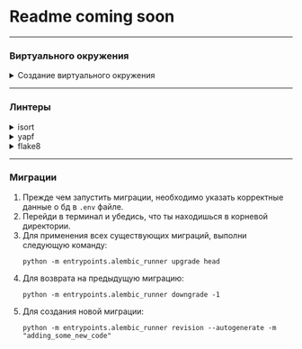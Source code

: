 # Readme coming soon

---
### Виртуального окружения
<details>
<summary>Создание виртуального окружения</summary>

1) Перейди в необходимую директорию и выполни команду:
```commandline
python -m venv venv
```
2) Для `linux` скопируй файл `pip.conf` во внутрь папки `venv`. <br>
Для `windows` скопируй файл `pip.conf` во внутрь папки `venv` и переименуй в `pip.ini`.
3) Далее выполни следующую команду:
   - Если Linux
    ```commandline
    source venv/bin/activate
    ```
   - Eсли Windows
    ```commandline
    venv\Scripts\activate.bat
    ```
4) Выполни следующую команду:
   - Если необходимо установить только prod зависимости
    ```commandline
    pip install .
    ```
   - Если необходимо установить не только prod зависимости, но и dev
    ```commandline
    pip install -e .[dev]
    ```
</details>

---

### Линтеры
<details>
<summary>isort</summary>

### isort
Если необходимо пропустить какую-то директорию,
то добавь следующую строчку в `pyproject.toml` в разделе `isort`:
```toml
[tool.isort]
skip_glob = ["your/path/to/file/or/directory"]
```
Пример:

```toml
[tool.isort]
profile = "black"
known_first_party = "ml_core"
known_evraz = "evraz"
sections=["FUTURE", "STDLIB", "THIRDPARTY", "EVRAZ", "FIRSTPARTY", "LOCALFOLDER"]
line_length = 80
skip_glob = ["advisor_core/application/advisor_core/core"]
```
Затем запусти команду:
```commandline
isort .
```
</details>

<details>
<summary>yapf</summary>

### yapf
Если необходимо пропустить какую-то директорию,
то добавь следующуй аргумент `-e` в команде:

```commandline
yapf -ir your/direcory -e your/exclude/directory
```
Примеры:
```commandline
yapf -ir advisor_core -e advisor_core/application/advisor_core/core/
```

```commandline
yapf -ir . -e advisor_core/application/advice/configs
```
</details>

<details>
<summary>flake8</summary>

### flake8
Если необходимо пропустить какую-то директорию,
то добавь следующуй аргумент `--exclude` в команде:

```commandline
flake8 your/direcory --exclude=your/exclude/directory
```
Пример:
```commandline
flake8 advisor_core --exclude=advisor_core/application/advisor_core/core/
```
</details>

---

### Миграции

1) Прежде чем запустить миграции, необходимо указать корректные данные о 
бд в `.env` файле.
2) Перейди в терминал и убедись, что ты находишься в корневой директории.
3) Для применения всех существующих миграций, выполни следующую команду:
    ```commandline
    python -m entrypoints.alembic_runner upgrade head
    ```
4) Для возврата на предыдущую миграцию:
    ```commandline
    python -m entrypoints.alembic_runner downgrade -1
    ```
5) Для создания новой миграции:
    ```commandline
    python -m entrypoints.alembic_runner revision --autogenerate -m "adding_some_new_code"
    ```


